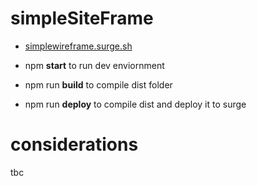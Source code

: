 # simpleSiteFrame

- [simplewireframe.surge.sh](simplewireframe.surge.sh)


- npm **start** to run dev enviornment
- npm run **build** to compile dist folder
- npm run **deploy** to compile dist and deploy it to surge


# considerations
tbc
